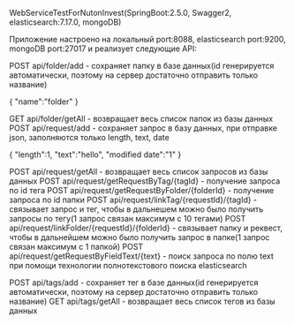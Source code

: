 WebServiceTestForNutonInvest(SpringBoot:2.5.0, Swagger2, elasticsearch:7.17.0, mongoDB)

Приложение настроено на локальный port:8088, elasticsearch port:9200, mongoDB port:27017 
и реализует следующие API: 

POST api/folder/add - сохраняет папку в базе данных(id генерируется автоматически, поэтому на сервер достаточно отправить только название)

{
"name":"folder"
}

GET api/folder/getAll - возвращает весь список папок из базы данных
POST api/request/add - сохраняет запрос в базу данных, при отправке json, заполняются только length, text, date

{
"length":1,
"text":"hello",
"modified date":"1"
}

POST api/request/getAll - возвращает весь список запросов из базы данных
POST api/request/getRequestByTag/{tagId} - получение запроса по id тега
POST api/request/getRequestByFolder/{folderId} - получение запроса по id папки
POST api/request/linkTag/{requestId}/{tagId} - связывает запрос и тег, чтобы в дальнешем можно было получить запросы по тегу(1 запрос связан максимум с 10 тегами)
POST api/request/linkFolder/{requestId}/{folderId} - связывает папку и реквест, чтобы в дальнейшем можно было получить запрос в папке(1 запрос связан максимум с 1 папкой)
POST api/request/getRequestByFieldText/{text} - поиск запроса по полю text при помощи технологии полнотекстового поиска elasticsearch

POST api/tags/add - сохраняет тег в базе данных(id генерируется автоматически, поэтому на сервер достаточно отправить только название)
GET api/tags/getAll - возвращает весь список тегов из базы данных

